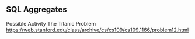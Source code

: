 ## SQL Aggregates

Possible Activity
The Titanic Problem
https://web.stanford.edu/class/archive/cs/cs109/cs109.1166/problem12.html
